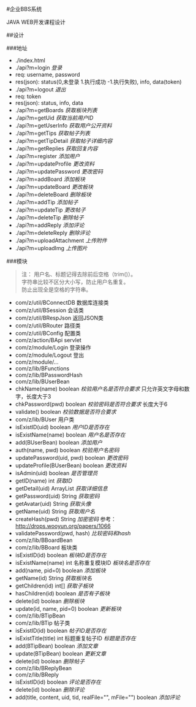 #企业BBS系统

JAVA WEB开发课程设计

##设计

###地址
 - ./index.html
 - ./api?m=login *登录*
  - req: username, password
  - res(json): status(0,未登录 1.执行成功 -1.执行失败), info, data(token)
 - ./api?m=logout *退出*
  - req: token
  - res(json): status, info, data
 - ./api?m=getBoards *获取板块列表*
 - ./api?m=getUid *获取当前用户ID*
 - ./api?m=getUserInfo *获取用户公开资料*
 - ./api?m=getTips *获取帖子列表*
 - ./api?m=getTipDetail *获取帖子详细内容*
 - ./api?m=getReplies *获取回复内容*
 - ./api?m=register *添加用户*
 - ./api?m=updateProfile *更改资料*
 - ./api?m=updatePassword *更改密码*
 - ./api?m=addBoard *添加板块*
 - ./api?m=updateBoard *更改板块*
 - ./api?m=deleteBoard *删除板块*
 - ./api?m=addTip *添加帖子*
 - ./api?m=updateTip *更改帖子*
 - ./api?m=deleteTip *删除帖子*
 - ./api?m=addReply *添加评论*
 - ./api?m=deleteReply *删除评论*
 - ./api?m=uploadAttachment *上传附件*
 - ./api?m=uploadImg *上传图片*
 
###模块

 > 注：
 > 用户名、标题记得去除前后空格（trim()）。  
 > 字符串比较不区分大小写，防止用户名重复。  
 > 防止出现全是空格的字符串。

 - com/z/util/BConnectDB 数据库连接类
 - com/z/util/BSession 会话类
 - com/z/util/BRespJson 返回JSON类
 - com/z/util/BRouter 路径类
 - com/z/util/BConfig 配置类
 - com/z/action/BApi servlet
 - com/z/module/Login 登录操作
 - com/z/module/Logout 登出
 - com/z/module/...
 - com/z/lib/BFunctions
 - com/z/lib/BPasswordHash
 - com/z/lib/BUserBean
  - chkName(name) boolean *校验用户名是否符合要求* 只允许英文字母和数字，长度大于3
  - chkPassword(pwd) boolean *校验密码是否符合要求* 长度大于6
  - validate() boolean *校验数据是否符合要求*
 - com/z/lib/BUser 用户类
  - isExistID(uid) boolean *用户ID是否存在*
  - isExistName(name) boolean *用户名是否存在*
  - add(BUserBean) boolean *添加用户*
  - auth(name, pwd) boolean *校验用户名密码*
  - updatePassword(uid, pwd) boolean *更改密码*
  - updateProfile(BUserBean) boolean *更改资料*
  - isAdmin(uid) boolean *是否管理员*
  - getID(name) int *获取ID*
  - getDetail(uid) ArrayList *获取详细信息*
  - getPassword(uid) String *获取密码*
  - getAvatar(uid) String *获取头像*
  - getName(uid) String *获取用户名*
  - createHash(pwd) String *加密密码* 参考：http://drops.wooyun.org/papers/1066
  - validatePassword(pwd, hash) *比较密码和hash*
 - com/z/lib/BBoardBean
 - com/z/lib/BBoard 板块类
  - isExistID(id) boolean *板块ID是否存在*
  - isExistName(name) int 名称重复模块ID *板块名是否存在*
  - add(name, pid=0) boolean *添加板块*
  - getName(id) String *获取板块名*
  - getChildren(id) int[] *获取子板块*
  - hasChildren(id) boolean *是否有子板块*
  - delete(id) boolean *删除板块*
  - update(id, name, pid=0) boolean *更新板块*
 - com/z/lib/BTipBean
 - com/z/lib/BTip 帖子类
  - isExistID(id) boolean *帖子ID是否存在*
  - isExistTitle(title) int 标题重复帖子ID *标题是否存在*
  - add(BTipBean) boolean *添加文章*
  - update(BTipBean) boolean *更新文章*
  - delete(id) boolean *删除帖子*
 - com/z/lib/BReplyBean
 - com/z/lib/BReply
  - isExistID(id) boolean *评论是否存在*
  - delete(id) boolean *删除评论*
  - add(title, content, uid, tid, realFile="", mFile="") boolean *添加评论*
  
